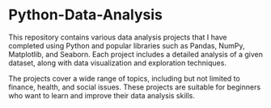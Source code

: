 # Python-Data-Analysis
This repository contains various data analysis projects that I have completed using Python and popular libraries such as Pandas, NumPy, Matplotlib, and Seaborn. Each project includes a detailed analysis of a given dataset, along with data visualization and exploration techniques. 

The projects cover a wide range of topics, including but not limited to finance, health, and social issues. These projects are suitable for beginners who want to learn and improve their data analysis skills.
